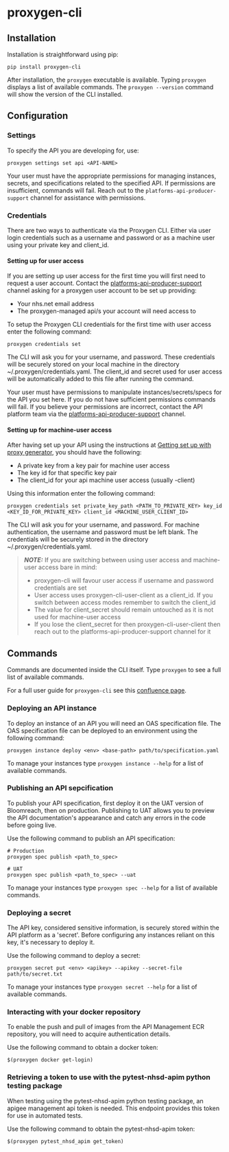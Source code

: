 # proxygen-cli

## Installation

Installation is straightforward using pip:
```
pip install proxygen-cli
```
After installation, the `proxygen` executable is available. Typing `proxygen` displays a list of available commands. The `proxygen --version` command will show the version of the CLI installed.


## Configuration


### Settings
To specify the API you are developing for, use:
```
proxygen settings set api <API-NAME>
```
Your user must have the appropriate permissions for managing instances, secrets, and specifications related to the specified API. If permissions are insufficient, commands will fail. Reach out to the `platforms-api-producer-support` channel for assistance with permissions.


### Credentials
There are two ways to authenticate via the Proxygen CLI. Either via user login credentials such as a username and password or as a machine user using your private key and client_id.

#### Setting up for user access
If you are setting up user access for the first time you will first need to request a user account. Contact the [platforms-api-producer-support](https://nhsdigital-platforms.slack.com/archives/C016JRWN6AY) channel asking for a proxygen user account to be set up providing:

- Your nhs.net email address
- The proxygen-managed api/s your account will need access to

To setup the Proxygen CLI credentials for the first time with user access enter the following command:
```
proxygen credentials set
```
The CLI will ask you for your username, and password. These credentials will be securely stored on your local machine in the directory ~/.proxygen/credentials.yaml. The client_id and secret used for user access will be automatically added to this file after running the command.

Your user must have permissions to manipulate instances/secrets/specs for the API you set here. If you do not have sufficient permissions commands will fail. If you believe your permissions are incorrect, contact the API platform team via the [platforms-api-producer-support](https://nhsdigital-platforms.slack.com/archives/C016JRWN6AY) channel.

#### Setting up for machine-user access
After having set up your API using the instructions at [Getting set up with proxy generator](https://nhsd-confluence.digital.nhs.uk/display/APM/Getting+set+up+with+proxy+generator), you should have the following:

- A private key from a key pair for machine user access
- The key id for that specific key pair
- The client_id for your api machine user access (usually <your-api-name>-client)

Using this information enter the following command:
```
proxygen credentials set private_key_path <PATH_TO_PRIVATE_KEY> key_id <KEY_ID_FOR_PRIVATE_KEY> client_id <MACHINE_USER_CLIENT_ID>
```
The CLI will ask you for your username, and password. For machine authentication, the username and password must be left blank. The credentials will be securely stored in the directory ~/.proxygen/credentials.yaml.

> **_NOTE:_**  If you are switching between using user access and machine-user access bare in mind:
> - proxygen-cli will favour user access if username and password credentials are set
> - User access uses proxygen-cli-user-client as a client_id. If you switch between access modes remember to switch the client_id
> - The value for client_secret should remain untouched as it is not used for machine-user access
> - If you lose the client_secret for then proxygen-cli-user-client then reach out to the platforms-api-producer-support channel for it


## Commands
Commands are documented inside the CLI itself.
Type `proxygen` to see a full list of available commands.

For a full user guide for `proxygen-cli` see this [confluence page](https://nhsd-confluence.digital.nhs.uk/display/APM/Proxygen+CLI+user+guide).

### Deploying an API instance
To deploy an instance of an API you will need an OAS specification file. The OAS specification file can be deployed to an environment using the following command:
```
proxygen instance deploy <env> <base-path> path/to/specification.yaml
```
To manage your instances type `proxygen instance --help` for a list of available commands.

### Publishing an API sepcification
To publish your API specification, first deploy it on the UAT version of Bloomreach, then on production. Publishing to UAT allows you to preview the API documentation's appearance and catch any errors in the code before going live.

Use the following command to publish an API specification:
```
# Production
proxygen spec publish <path_to_spec>
 
# UAT
proxygen spec publish <path_to_spec> --uat
```
To manage your instances type `proxygen spec --help` for a list of available commands.

### Deploying a secret
The API key, considered sensitive information, is securely stored within the API platform as a 'secret'. Before configuring any instances reliant on this key, it's necessary to deploy it.

Use the following command to deploy a secret:
```
proxygen secret put <env> <apikey> --apikey --secret-file path/to/secret.txt
```
To manage your instances type `proxygen secret --help` for a list of available commands.

### Interacting with your docker repository
To enable the push and pull of images from the API Management ECR repository, you will need to acquire authentication details.

Use the following command to obtain a docker token:
```
$(proxygen docker get-login)
```
### Retrieving a token to use with the pytest-nhsd-apim python testing package
When testing using the pytest-nhsd-apim python testing package, an apigee management api token is needed. This endpoint provides this token for use in automated tests.

Use the following command to obtain the pytest-nhsd-apim token:
```
$(proxygen pytest_nhsd_apim get_token)
```
